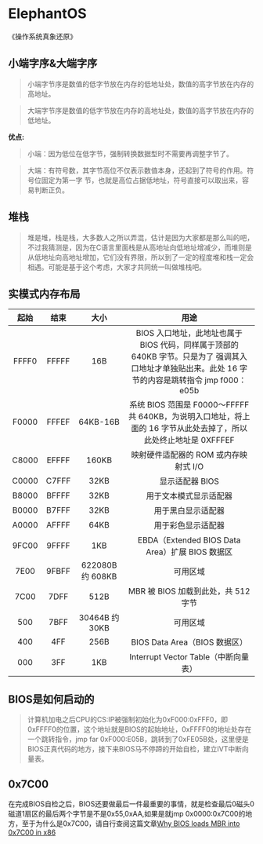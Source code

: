 # ElephantOS
《操作系统真象还原》

## 小端字序&大端字序

> 小端字节序是数值的低字节放在内存的低地址处，数值的高字节放在内存的高地址。

> 大端字节序是数值的低字节放在内存的高地址处，数值的高字节放在内存的低地址。

**优点:**

> 小端：因为低位在低字节，强制转换数据型时不需要再调整字节了。 

> 大端：有符号数，其字节高位不仅表示数值本身，还起到了符号的作用。符号位固定为第一字 节，也就是高位占据低地址，符号直接可以取出来，容易判断正负。 

## 堆栈

> 堆是堆，栈是栈，大多数人之所以弄混，估计是因为大家都是那么叫的吧，不过我猜测是，因为在C语言里面栈是从高地址向低地址增减少，而堆则是从低地址向高地址增加，它们没有界限，所以到了一定的程度堆和栈一定会相遇。可能是基于这个考虑，大家才共同统一叫做堆栈吧。

## 实模式内存布局

 起始 | 结束 | 大小 | 用途 
 :-: | :-: | :-: | :-:  
 FFFF0 | FFFFF | 16B      | BIOS 入口地址，此地址也属于 BIOS 代码，同样属于顶部的 640KB 字节。只是为了 强调其入口地址才单独贴出来。此处 16 字节的内容是跳转指令 jmp f000：e05b
 F0000 | FFFEF | 64KB-16B | 系统 BIOS 范围是 F0000～FFFFF 共 640KB，为说明入口地址，将上面的 16 字节从此处去掉了，所以此处终止地址是 0XFFFEF 
 C8000 | EFFFF | 160KB    | 映射硬件适配器的 ROM 或内存映射式 I/O 
 C0000 | C7FFF | 32KB     | 显示适配器 BIOS 
 B8000 | BFFFF | 32KB     | 用于文本模式显示适配器 
 B0000 | B7FFF | 32KB     | 用于黑白显示适配器
 A0000 | AFFFF | 64KB     | 用于彩色显示适配器 
 9FC00 | 9FFFF | 1KB      | EBDA（Extended BIOS Data Area）扩展 BIOS 数据区 
 7E00  | 9FBFF | 622080B 约 608KB | 可用区域 
 7C00  | 7DFF  | 512B     | MBR 被 BIOS 加载到此处，共 512 字节 
 500   | 7BFF  | 30464B 约 30KB | 可用区域 
 400   | 4FF   | 256B     | BIOS Data Area（BIOS 数据区） 
 000   | 3FF   | 1KB      | Interrupt Vector Table（中断向量表） 
 
## BIOS是如何启动的

> 计算机加电之后CPU的CS:IP被强制初始化为0xF000:0xFFF0，即0xFFFF0的位置，这个地址就是BIOS的起始地址，0xFFFF0的地址处存在一个跳转指令，jmp far 0xF000:E05B，跳转到了0xFE05B处，这里便是BIOS正真代码的地方，接下来BIOS马不停蹄的开始自检，建立IVT中断向量表。

## 0x7C00
在完成BIOS自检之后，BIOS还要做最后一件最重要的事情，就是检查最后0磁头0磁道1扇区的最后两个字节是不是0x55,0xAA,如果是就jmp 0x0000:0x7C00的地方，至于为什么是0x7C00，请自行查阅这篇文章[Why BIOS loads MBR into 0x7C00 in x86](https://www.glamenv-septzen.net/en/view/6)
